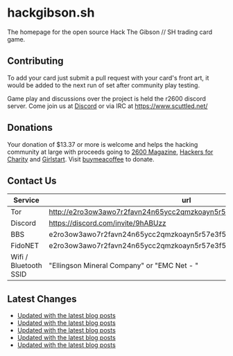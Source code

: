 # hackgibson.sh
The homepage for the open source Hack The Gibson // SH trading card game.


## Contributing

To add your card just submit a pull request with your card's front art, it would be added to the next run of set after community play testing.

Game play and discussions over the project is held the r2600 discord server. Come join us at [Discord](https://discord.com/invite/9hABUzz) or via IRC at https://www.scuttled.net/


## Donations

Your donation of $13.37 or more is welcome and helps the hacking community at large with proceeds going to [2600 Magazine](https://2600.com/), [Hackers for Charity](https://hackersforcharity.org) and [Girlstart](https://girlstart.org).  Visit [buymeacoffee](https://www.buymeacoffee.com/hackgibson.sh) to donate.


## Contact Us

Service | url
-|-
Tor | http://e2ro3ow3awo7r2favn24n65ycc2qmzkoayn5r57e3f56nvjwdcgg32ad.onion
Discord | https://discord.com/invite/9hABUzz
BBS | e2ro3ow3awo7r2favn24n65ycc2qmzkoayn5r57e3f56nvjwdcgg32ad.onion:23
FidoNET | e2ro3ow3awo7r2favn24n65ycc2qmzkoayn5r57e3f56nvjwdcgg32ad.onion:24554
Wifi / Bluetooth SSID | "Ellingson Mineral Company" or "EMC Net - <fidonet address>"

## Latest Changes
<!-- BLOG-POST-LIST:START -->
- [Updated with the latest blog posts](https://github.com/DFW2600/hackgibson.sh/commit/59fac56ca2bcb0d3c6a62443c18a25f1993db553)
- [Updated with the latest blog posts](https://github.com/DFW2600/hackgibson.sh/commit/cc155855872a39c8c67d579255b6ac7c74f5d5b5)
- [Updated with the latest blog posts](https://github.com/DFW2600/hackgibson.sh/commit/51dd2f371affeb16dfc0cd4dbd1e7f99de5224e8)
- [Updated with the latest blog posts](https://github.com/DFW2600/hackgibson.sh/commit/0d9089ae49583b7a9363e729b7209846ffb64f50)
- [Updated with the latest blog posts](https://github.com/DFW2600/hackgibson.sh/commit/111fefa55357748d131740c7552e5aabc2cb2cdd)
<!-- BLOG-POST-LIST:END -->
